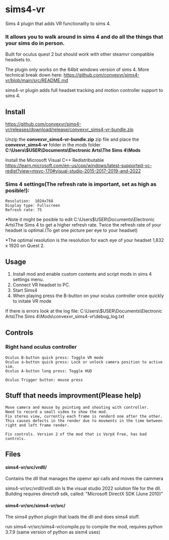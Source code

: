 # sims4-vr
Sims 4 plugin that adds VR functionality to sims 4.
### It allows you to walk around in sims 4 and do all the things that your sims do in person.

Built for oculus quest 2 but should work with other steamvr compatible headsets to.

The plugin only works on the 64bit windows version of sims 4.
More technical break down here: https://github.com/convexvr/sims4-vr/blob/main/src/README.md

sims4-vr plugin adds full headset tracking and motion controller support to sims 4.



## Install
https://github.com/convexvr/sims4-vr/releases/download/release/convexvr_sims4-vr-bundle.zip

Unzip the **convexvr_sims4-vr-bundle.zip** zip file and place the **convexvr_sims4-vr** folder in the mods folder  **C:\Users\\$USER\Documents\Electronic Arts\The Sims 4\Mods**

Install the Microsoft Visual C++ Redistributable
https://learn.microsoft.com/en-us/cpp/windows/latest-supported-vc-redist?view=msvc-170#visual-studio-2015-2017-2019-and-2022



### Sims 4 settings(The refresh rate is important, set as high as posible!):
```
Resolution:  1024x768
Display type: Fullscreen
Refresh rate: 75
```
*Note it might be posible to edit C:\Users\$USER\Documents\Electronic Arts\The Sims 4 to get a higher refresh rate. Twice the refresh rate of your headset is optimal.(To get one picture per eye to your headset)

*The optimal resolution is the resolution for each eye of your headset 1,832 x 1920 on Quest 2.

## Usage
1. Install mod and enable custom contents and script mods in sims 4 settings menu.
2. Connect VR headset to PC.
3. Start Sims4 
4. When playing press the B-button on your oculus controller once quickly to initate VR mode

If there is errors look at the log file:
C:\Users\\$USER\Documents\Electronic Arts\The Sims 4\Mods\convexvr_sims4-vr\debug_log.txt

## Controls
### Right hand oculus controller

```
Oculus B-button quick press: Toggle VR mode
Oculus a-button quick press: Lock or unlock camera position to active sim.
Oculus A-button long press: Toggle HUD

Oculus Trigger button: mouse press
```

## Stuff that needs improvment(Please help)
```
Move camera and mouse by pointing and shooting with controller.
Need to record a small video to show the mod.
Fix stereo view, currently each frame is renderd one after the other. This causes defects in the render due to movments in the time between right and left frame render.

Fix controls. Version 2 of the mod that is VorpX Free, has bad controls.
```


## Files 


#### sims4-vr/src/vrdll/
Contains the dll that manages the openvr api calls and moves the cammera

sims4-vr/src/vrdll/vrdll.sln
Is the visual studio 2022 solution file for the dll.
Building requires directx9 sdk, called: "Microsoft DirectX SDK (June 2010)"

#### sims4-vr/src/sims4-vr/src/
The sims4 python plugin that loads the dll and does sims4 stuff. 

run sims4-vr/src/sims4-vr/compile.py to compile the mod, requires python 3.7.9 (same version of python as sism4 uses)


